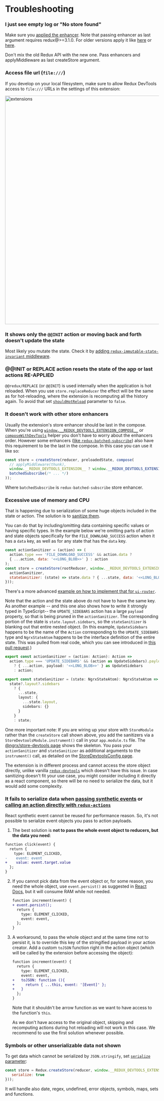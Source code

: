 # Troubleshooting

### I just see empty log or "No store found"

Make sure you [applied the enhancer](https://github.com/zalmoxisus/redux-devtools-extension#2-use-with-redux). Note that passing enhancer as last argument requires redux@>=3.1.0. For older versions apply it like [here](https://github.com/zalmoxisus/redux-devtools-extension/blob/v0.4.2/examples/todomvc/store/configureStore.js) or [here](https://github.com/zalmoxisus/redux-devtools-extension/blob/v0.4.2/examples/counter/store/configureStore.js#L7-L12).

Don't mix the old Redux API with the new one. Pass enhancers and applyMiddleware as last createStore argument.

### Access file url (`file:///`) 

If you develop on your local filesystem, make sure to allow Redux DevTools access to `file:///` URLs in the settings of this extension:

<img width="746" alt="extensions" src="https://cloud.githubusercontent.com/assets/7957859/19075220/a0fad99e-8a4c-11e6-8b87-757f2dc179cb.png">

### It shows only the `@@INIT` action or moving back and forth doesn't update the state

Most likely you mutate the state. Check it by [adding `redux-immutable-state-invariant` middleware](https://github.com/zalmoxisus/redux-devtools-extension/blob/master/examples/counter/store/configureStore.js#L3).

### @@INIT or REPLACE action resets the state of the app or last actions RE-APPLIED

`@@redux/REPLACE` (or `@@INIT`) is used internally when the application is hot reloaded. When you use `store.replaceReducer` the effect will be the same as for hot-reloading, where the extension is recomputing all the history again. To avoid that set [`shouldHotReload`](/docs/API/Arguments.md#shouldhotreload) parameter to `false`. 

### It doesn't work with other store enhancers 

Usually the extension's store enhancer should be last in the compose. When you're using [`window.__REDUX_DEVTOOLS_EXTENSION_COMPOSE__`](/README.md#12-advanced-store-setup) or [`composeWithDevTools`](/README.md#13-use-redux-devtools-extension-package-from-npm) helper you don't have to worry about the enhancers order. However some enhancers ([like `redux-batched-subscribe`](https://github.com/zalmoxisus/redux-devtools-extension/issues/261)) also have this requirement to be the last in the compose. In this case you can use it like so:

```js
const store = createStore(reducer, preloadedState, compose(
  // applyMiddleware(thunk),
  window.__REDUX_DEVTOOLS_EXTENSION__ ? window.__REDUX_DEVTOOLS_EXTENSION__() : noop => noop,
  batchedSubscribe(/* ... */)
));
```

Where `batchedSubscribe` is `redux-batched-subscribe` store enhancer.

### Excessive use of memory and CPU

That is happening due to serialization of some huge objects included in the state or action. The solution is to [sanitize them](/docs/API/Arguments.md#actionsanitizer--statesanitizer).

You can do that by including/omitting data containing specific values or having specific types. In the example below we're omitting parts of action and state objects specifically for the `FILE_DOWNLOAD_SUCCESS` action when it has a `data` key, as well as for any state that has the `data` key.

```js
const actionSanitizer = (action) => (
  action.type === 'FILE_DOWNLOAD_SUCCESS' && action.data ?
  { ...action, data: '<<LONG_BLOB>>' } : action
);
const store = createStore(rootReducer, window.__REDUX_DEVTOOLS_EXTENSION__ && window.__REDUX_DEVTOOLS_EXTENSION__({
  actionSanitizer,
  stateSanitizer: (state) => state.data ? { ...state, data: '<<LONG_BLOB>>' } : state
}));
```

There's a more advanced [example on how to implement that for `ui-router`](https://github.com/zalmoxisus/redux-devtools-extension/issues/455#issuecomment-404538385).

Note that the action and the state above do not have to have the same key. As another example -- and this one also shows how to write it strongly typed in TypeScript-- the `UPDATE_SIDEBARS` action has a large `payload` property, so that is being pruned in the `actionSanitizer`. The corresponding portion of the state is `state.layout.sidebars`, so the `stateSanitizer` is blanking out that entire nested object.
(In this example, `UpdateSidebars` happens to be the name of the `Action` corresponding to the `UPDATE_SIDEBARS` type and `NgrxStateAtom` happens to be the interface definition of the entire state. This was pulled from real code, which you can see introduced in [this pull request](https://github.com/chef/automate/pull/4484).)

```TypeScript
export const actionSanitizer = (action: Action): Action =>
  action.type === 'UPDATE_SIDEBARS' && (action as UpdateSidebars).payload
    ? { ...action, payload: '<<LONG_BLOB>>' } as UpdateSidebars
    : action;

export const stateSanitizer = (state: NgrxStateAtom): NgrxStateAtom =>
  state?.layout?.sidebars
    ? {
      ...state,
      layout: {
        ...state.layout,
        sidebars: {}
      }
    }
    : state;
```

One more important note:
If you are wiring up your store with `StoreModule` rather than the `createStore` call shown above, you add the sanitizers via a `StoreDevtoolsModule.instrument()` call in your `app.module.ts` file. The [@ngrx/store-devtools page](https://ngrx.io/guide/store-devtools) shows the skeleton. You pass your `actionSanitizer` and `stateSanitizer` as additional arguments to the `instrument()` call, as detailed on the [StoreDevtoolsConfig page](https://ngrx.io/api/store-devtools/StoreDevtoolsConfig).

The extension is in different process and cannot access the store object directly, unlike vanilla [`redux-devtools`](https://github.com/reduxjs/redux-devtools) which doesn't have this issue. In case sanitizing doesn't fit your use case, you might consider including it directly as a react component, so there will be no need to serialize the data, but it would add some complexity.

### It fails to serialize data when [passing synthetic events](https://github.com/zalmoxisus/redux-devtools-extension/issues/275) or [calling an action directly with `redux-actions`](https://github.com/zalmoxisus/redux-devtools-extension/issues/287)

React synthetic event cannot be reused for performance reason. So, it's not possible to serialize event objects you pass to action payloads.
 
1. The best solution is **not to pass the whole event object to reducers, but the data you need**:
  ```diff
  function click(event) {
    return {
      type: ELEMENT_CLICKED,
  -    event: event
  +    value: event.target.value
    };
  }
  ```

2. If you cannot pick data from the event object or, for some reason, you need the whole object, use `event.persist()` as suggested in [React Docs](https://facebook.github.io/react/docs/events.html#event-pooling), but it will consume RAM while not needed.
   
   ```diff
   function increment(event) {
   + event.persist();
     return {
       type: ELEMENT_CLICKED,
       event: event,
     };
   }
   ```

3. A workaround, to pass the whole object and at the same time not to persist it, is to override this key of the stringified payload in your action creator. Add a custom `toJSON` function right in the action object (which will be called by the extension before accessing the object):
   
   ```diff
   function increment(event) {
     return {
       type: ELEMENT_CLICKED,
       event: event,
   +   toJSON: function (){
   +     return { ...this, event: '[Event]' };
   +   }
     };
   }
   ```
   Note that it shouldn't be arrow function as we want to have access to the function's `this`.
   
   As we don't have access to the original object, skipping and recomputing actions during hot reloading will not work in this case. We recommend to use the first solution whenever possible.

### Symbols or other unserializable data not shown 

To get data which cannot be serialized by `JSON.stringify`, set [`serialize` parameter](/docs/API/Arguments.md#serialize):
```js
const store = Redux.createStore(reducer, window.__REDUX_DEVTOOLS_EXTENSION__ && window.__REDUX_DEVTOOLS_EXTENSION__({
   serialize: true
}));
```

It will handle also date, regex, undefined, error objects, symbols, maps, sets and functions.

